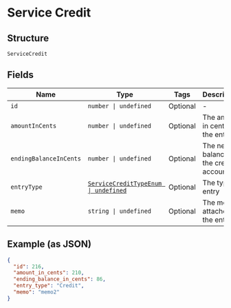 
# Service Credit

## Structure

`ServiceCredit`

## Fields

| Name | Type | Tags | Description |
|  --- | --- | --- | --- |
| `id` | `number \| undefined` | Optional | - |
| `amountInCents` | `number \| undefined` | Optional | The amount in cents of the entry |
| `endingBalanceInCents` | `number \| undefined` | Optional | The new balance for the credit account |
| `entryType` | [`ServiceCreditTypeEnum \| undefined`](../../doc/models/service-credit-type-enum.md) | Optional | The type of entry |
| `memo` | `string \| undefined` | Optional | The memo attached to the entry |

## Example (as JSON)

```json
{
  "id": 216,
  "amount_in_cents": 210,
  "ending_balance_in_cents": 86,
  "entry_type": "Credit",
  "memo": "memo2"
}
```

